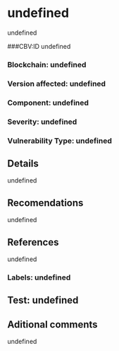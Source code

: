 # undefined
  
  undefined
  
  ###CBV:ID undefined
  ### Blockchain: undefined
  ### Version affected: undefined
  ### Component: undefined
  ### Severity: undefined
  ### Vulnerability Type: undefined

  ## Details

  undefined

  ## Recomendations

  undefined

  ## References

  undefined

  ### Labels: undefined

  ## Test: undefined

  ## Aditional comments

  undefined
